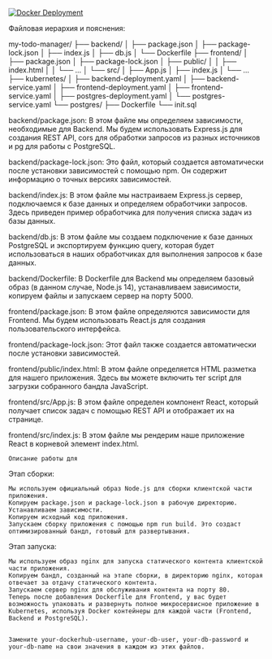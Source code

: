 [![Docker Deployment](https://github.com/openthisworld/micro_service_deploy/actions/workflows/deploy.yml/badge.svg)](https://github.com/openthisworld/micro_service_deploy/actions/workflows/deploy.yml)


Файловая иерархия и пояснения:


my-todo-manager/
├── backend/
│   ├── package.json
│   ├── package-lock.json
│   ├── index.js
│   ├── db.js
│   └── Dockerfile
├── frontend/
│   ├── package.json
│   ├── package-lock.json
│   ├── public/
│   │   ├── index.html
│   │   └── ...
│   └── src/
│       ├── App.js
│       ├── index.js
│       └── ...
├── kubernetes/
│   ├── backend-deployment.yaml
│   ├── backend-service.yaml
│   ├── frontend-deployment.yaml
│   ├── frontend-service.yaml
│   ├── postgres-deployment.yaml
│   └── postgres-service.yaml
└── postgres/
    ├── Dockerfile
    └── init.sql


backend/package.json:
    В этом файле мы определяем зависимости, необходимые для Backend. Мы будем использовать Express.js для создания REST API, cors для обработки запросов из разных источников и pg для работы с PostgreSQL.

backend/package-lock.json:
    Это файл, который создается автоматически после установки зависимостей с помощью npm. Он содержит информацию о точных версиях зависимостей.

backend/index.js:
    В этом файле мы настраиваем Express.js сервер, подключаемся к базе данных и определяем обработчики запросов. Здесь приведен пример обработчика для получения списка задач из базы данных.

backend/db.js:
    В этом файле мы создаем подключение к базе данных PostgreSQL и экспортируем функцию query, которая будет использоваться в наших обработчиках для выполнения запросов к базе данных.

backend/Dockerfile:
    В Dockerfile для Backend мы определяем базовый образ (в данном случае, Node.js 14), устанавливаем зависимости, копируем файлы и запускаем сервер на порту 5000.




frontend/package.json:
    В этом файле определяются зависимости для Frontend. Мы будем использовать React.js для создания пользовательского интерфейса.

frontend/package-lock.json:
    Этот файл также создается автоматически после установки зависимостей.

frontend/public/index.html:
    В этом файле определяется HTML разметка для нашего приложения. Здесь вы можете включить тег script для загрузки собранного бандла JavaScript.

frontend/src/App.js:
    В этом файле определен компонент React, который получает список задач с помощью REST API и отображает их на странице.

frontend/src/index.js:
    В этом файле мы рендерим наше приложение React в корневой элемент index.html.


    Описание работы для 

Этап сборки:

    Мы используем официальный образ Node.js для сборки клиентской части приложения.
    Копируем package.json и package-lock.json в рабочую директорию.
    Устанавливаем зависимости.
    Копируем исходный код приложения.
    Запускаем сборку приложения с помощью npm run build. Это создаст оптимизированный бандл, готовый для развертывания.


Этап запуска:

    Мы используем образ nginx для запуска статического контента клиентской части приложения.
    Копируем бандл, созданный на этапе сборки, в директорию nginx, которая отвечает за отдачу статического контента.
    Запускаем сервер nginx для обслуживания контента на порту 80.
    Теперь после добавления Dockerfile для Frontend, у вас будет возможность упаковать и развернуть полное микросервисное приложение в Kubernetes, используя Docker контейнеры для каждой части (Frontend, Backend и PostgreSQL).


    Замените your-dockerhub-username, your-db-user, your-db-password и your-db-name на свои значения в каждом из этих файлов.

